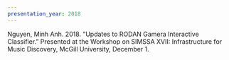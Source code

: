 ```yaml
---
presentation_year: 2018
---
```

Nguyen, Minh Anh. 2018. “Updates to RODAN Gamera Interactive Classifier.” Presented at the Workshop on SIMSSA XVII: Infrastructure for Music Discovery, McGill University, December 1.
